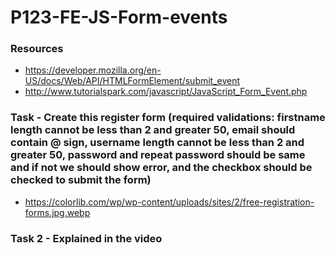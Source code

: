 # P123-FE-JS-Form-events

### Resources
* https://developer.mozilla.org/en-US/docs/Web/API/HTMLFormElement/submit_event
* http://www.tutorialspark.com/javascript/JavaScript_Form_Event.php

### Task - Create this register form (required validations: firstname length cannot be less than 2 and greater 50, email should contain @ sign, username length cannot be less than 2 and greater 50, password and repeat password should be same and if not we should show error, and the checkbox should be checked to submit the form)
* https://colorlib.com/wp/wp-content/uploads/sites/2/free-registration-forms.jpg.webp
### Task 2 - Explained in the video


